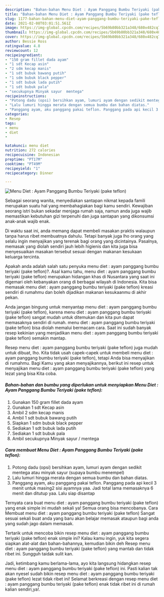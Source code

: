 ```yaml
---
description: "Bahan-bahan Menu Diet : Ayam Panggang Bumbu Teriyaki (pake teflon) yang lezat Untuk Jualan"
title: "Bahan-bahan Menu Diet : Ayam Panggang Bumbu Teriyaki (pake teflon) yang lezat Untuk Jualan"
slug: 1177-bahan-bahan-menu-diet-ayam-panggang-bumbu-teriyaki-pake-teflon-yang-lezat-untuk-jualan
date: 2021-02-08T03:01:51.561Z
image: https://img-global.cpcdn.com/recipes/5b69b80bb321a348/680x482cq70/menu-diet-ayam-panggang-bumbu-teriyaki-pake-teflon-foto-resep-utama.jpg
thumbnail: https://img-global.cpcdn.com/recipes/5b69b80bb321a348/680x482cq70/menu-diet-ayam-panggang-bumbu-teriyaki-pake-teflon-foto-resep-utama.jpg
cover: https://img-global.cpcdn.com/recipes/5b69b80bb321a348/680x482cq70/menu-diet-ayam-panggang-bumbu-teriyaki-pake-teflon-foto-resep-utama.jpg
author: Bessie Ross
ratingvalue: 4.8
reviewcount: 12
recipeingredient:
- "150 gram fillet dada ayam"
- "1 sdt Kecap asin"
- "2 sdm kecap manis"
- "1 sdt bubuk bawang putih"
- "1 sdm bubuk black pepper"
- "1 sdt bubuk lada putih"
- "1 sdt bubuk pala"
- "secukupnya Minyak sayur  mentega"
recipeinstructions:
- "Potong dadu (opsi) bersihkan ayam, lumuri ayam dengan sedikit mentega atau minyak sayur (supaya bumbu menempel)"
- "Lalu lumuri hingga merata dengan semua bumbu dan bahan diatas."
- "Panggang ayam, aku panggang pakai teflon. Panggang pada api kecil 3 menit untuk masing2 sisi ayamnya yaa. Jadi total lama memasaknya 6 menit dan ditutup yaa. Lalu siap disantap"
categories:
- Resep
tags:
- menu
- diet
- 

katakunci: menu diet  
nutrition: 272 calories
recipecuisine: Indonesian
preptime: "PT17M"
cooktime: "PT49M"
recipeyield: "1"
recipecategory: Dinner

---
```



![Menu Diet : Ayam Panggang Bumbu Teriyaki (pake teflon)](https://img-global.cpcdn.com/recipes/5b69b80bb321a348/680x482cq70/menu-diet-ayam-panggang-bumbu-teriyaki-pake-teflon-foto-resep-utama.jpg)

Sebagai seorang wanita, menyediakan santapan nikmat kepada famili merupakan suatu hal yang membahagiakan bagi kamu sendiri. Kewajiban seorang istri bukan sekadar menjaga rumah saja, namun anda juga wajib memastikan kebutuhan gizi terpenuhi dan juga santapan yang dikonsumsi anak-anak wajib enak.

Di waktu  saat ini, anda memang dapat membeli masakan praktis walaupun tanpa harus ribet membuatnya dahulu. Tetapi banyak juga lho orang yang selalu ingin menyajikan yang terenak bagi orang yang dicintainya. Pasalnya, memasak yang diolah sendiri jauh lebih higienis dan kita juga bisa menyesuaikan masakan tersebut sesuai dengan makanan kesukaan keluarga tercinta. 



Apakah anda adalah salah satu penyuka menu diet : ayam panggang bumbu teriyaki (pake teflon)?. Asal kamu tahu, menu diet : ayam panggang bumbu teriyaki (pake teflon) merupakan hidangan khas di Nusantara yang saat ini digemari oleh kebanyakan orang di berbagai wilayah di Indonesia. Kita bisa memasak menu diet : ayam panggang bumbu teriyaki (pake teflon) kreasi sendiri di rumahmu dan boleh dijadikan makanan kesukaanmu di akhir pekan.

Anda jangan bingung untuk menyantap menu diet : ayam panggang bumbu teriyaki (pake teflon), karena menu diet : ayam panggang bumbu teriyaki (pake teflon) sangat mudah untuk ditemukan dan kita pun dapat memasaknya sendiri di rumah. menu diet : ayam panggang bumbu teriyaki (pake teflon) bisa diolah memalui bermacam cara. Saat ini sudah banyak resep kekinian yang menjadikan menu diet : ayam panggang bumbu teriyaki (pake teflon) semakin mantap.

Resep menu diet : ayam panggang bumbu teriyaki (pake teflon) juga mudah untuk dibuat, lho. Kita tidak usah capek-capek untuk membeli menu diet : ayam panggang bumbu teriyaki (pake teflon), tetapi Anda bisa menyajikan di rumahmu. Bagi Kamu yang akan menyajikannya, berikut ini resep untuk menyajikan menu diet : ayam panggang bumbu teriyaki (pake teflon) yang lezat yang bisa Kita coba.

<!--inarticleads1-->

##### Bahan-bahan dan bumbu yang diperlukan untuk menyiapkan Menu Diet : Ayam Panggang Bumbu Teriyaki (pake teflon):

1. Gunakan 150 gram fillet dada ayam
1. Gunakan 1 sdt Kecap asin
1. Ambil 2 sdm kecap manis
1. Ambil 1 sdt bubuk bawang putih
1. Siapkan 1 sdm bubuk black pepper
1. Sediakan 1 sdt bubuk lada putih
1. Sediakan 1 sdt bubuk pala
1. Ambil secukupnya Minyak sayur / mentega




<!--inarticleads2-->

##### Cara membuat Menu Diet : Ayam Panggang Bumbu Teriyaki (pake teflon):

1. Potong dadu (opsi) bersihkan ayam, lumuri ayam dengan sedikit mentega atau minyak sayur (supaya bumbu menempel)
1. Lalu lumuri hingga merata dengan semua bumbu dan bahan diatas.
1. Panggang ayam, aku panggang pakai teflon. Panggang pada api kecil 3 menit untuk masing2 sisi ayamnya yaa. Jadi total lama memasaknya 6 menit dan ditutup yaa. Lalu siap disantap




Ternyata cara buat menu diet : ayam panggang bumbu teriyaki (pake teflon) yang enak simple ini mudah sekali ya! Semua orang bisa mencobanya. Cara Membuat menu diet : ayam panggang bumbu teriyaki (pake teflon) Sangat sesuai sekali buat anda yang baru akan belajar memasak ataupun bagi anda yang sudah jago dalam memasak.

Tertarik untuk mencoba bikin resep menu diet : ayam panggang bumbu teriyaki (pake teflon) enak simple ini? Kalau kamu ingin, yuk kita segera siapkan alat-alat dan bahan-bahannya, kemudian bikin deh Resep menu diet : ayam panggang bumbu teriyaki (pake teflon) yang mantab dan tidak ribet ini. Sungguh taidak sulit kan. 

Jadi, ketimbang kamu berlama-lama, ayo kita langsung hidangkan resep menu diet : ayam panggang bumbu teriyaki (pake teflon) ini. Pasti kalian tak akan nyesel sudah bikin resep menu diet : ayam panggang bumbu teriyaki (pake teflon) lezat tidak ribet ini! Selamat berkreasi dengan resep menu diet : ayam panggang bumbu teriyaki (pake teflon) enak tidak ribet ini di rumah kalian sendiri,ya!.

